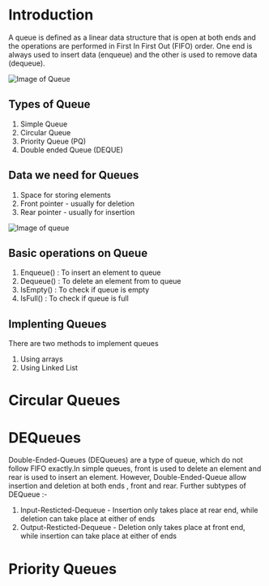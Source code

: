 # Introduction
A queue is defined as a linear data structure that is open at both ends and the operations are performed in First In First Out (FIFO) order. One end is always used to insert data (enqueue) and the other is used to remove data (dequeue).

<img src = "https://encrypted-tbn0.gstatic.com/images?q=tbn:ANd9GcT9Py6QOvcwZwKtV50MtvCkUQHK909rImWJAw&usqp=CAU" alt = "Image of Queue" >

## Types of Queue 
1) Simple Queue
2) Circular Queue
3) Priority Queue (PQ)
4) Double ended Queue (DEQUE)

## Data we need for Queues 
1) Space for storing elements
2) Front pointer - usually for deletion
3) Rear pointer - usually for insertion 

<img src = "https://media.geeksforgeeks.org/wp-content/uploads/20220816162225/Queue.png" alt = "Image of queue" >

## Basic operations on Queue
1) Enqueue() : To insert an element to queue
2) Dequeue() : To delete an element from to queue
3) IsEmpty() : To check if queue is empty
4) IsFull() : To check if queue is full 

## Implenting Queues
There are two methods to implement queues 
1) Using arrays 
2) Using Linked List 

# Circular Queues

# DEQueues 
Double-Ended-Queues (DEQueues) are a type of queue, which do not follow FIFO exactly.In simple queues, front is used to delete an element and rear is used to insert an element. However, Double-Ended-Queue allow insertion and deletion at both ends , front and rear.
Further subtypes of DEQueue :-
1) Input-Resticted-Dequeue - Insertion only takes place at rear end, while deletion can take place at either of ends
2) Output-Resticted-Dequeue - Deletion only takes place at front end, while insertion can take place at either of ends

# Priority Queues
